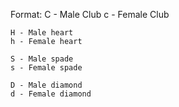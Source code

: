 
Format:
	C - Male Club
	c - Female Club
	
	H - Male heart
	h - Female heart
	
	S - Male spade
	s - Female spade
	
	D - Male diamond
	d - Female diamond